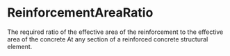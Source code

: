 ReinforcementAreaRatio
======================

The required ratio of the effective area of the reinforcement to the effective area of the concrete At any section of a reinforced concrete structural element.

